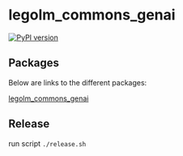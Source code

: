 # legolm_commons_genai

[![PyPI version](https://badge.fury.io/py/legolm_commons_genai.svg)](https://badge.fury.io/py/legolm_commons_genai)



## Packages

Below are links to the different packages:

[legolm_commons_genai](https://github.com/legolm/legolm-commons-genai/tree/main/packages/legolm_commons_genai)

## Release

run script `./release.sh`
